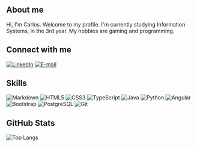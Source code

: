 ## About me

Hi, I'm Carlos. Welcome to my profile. I'm currently studying Information Systems, in the 3rd year. My hobbies are gaming and programming.

## Connect with me

[![LinkedIn](https://img.shields.io/badge/LinkedIn-0077B5?style=for-the-badge&logo=linkedin&logoColor=white)](https://www.linkedin.com/in/carlos-eduardo-de-almeida-rosa-135643197)
[![E-mail](https://img.shields.io/badge/-Email-000?style=for-the-badge&logo=microsoft-outlook&logoColor=007BFF)](mailto:carlos_eduardo_a.r@outlook.com)

## Skills

![Markdown](https://img.shields.io/badge/Markdown-000?style=for-the-badge&logo=markdown)
![HTML5](https://img.shields.io/badge/HTML5-E34F26?style=for-the-badge&logo=html5&logoColor=white)
![CSS3](https://img.shields.io/badge/CSS3-1572B6?style=for-the-badge&logo=css3&logoColor=white)
![TypeScript](https://img.shields.io/badge/TypeScript-007ACC?style=for-the-badge&logo=typescript&logoColor=white)
![Java](https://img.shields.io/badge/java-%23ED8B00.svg?style=for-the-badge&logo=openjdk&logoColor=white)
![Python](https://img.shields.io/badge/python-3670A0?style=for-the-badge&logo=python&logoColor=ffdd54)
![Angular](https://img.shields.io/badge/Angular-DD0031?style=for-the-badge&logo=angular&logoColor=white)
![Bootstrap](https://img.shields.io/badge/-boostrap-0D1117?style=for-the-badge&logo=bootstrap&labelColor=0D1117)
![PostgreSQL](https://img.shields.io/badge/PostgreSQL-000?style=for-the-badge&logo=postgresql)
![Git](https://img.shields.io/badge/GIT-E44C30?style=for-the-badge&logo=git&logoColor=white)

## GitHub Stats

![Top Langs](https://github-readme-stats-git-masterrstaa-rickstaa.vercel.app/api/top-langs/?username=CarlosEduard0o&layout=compact&bg_color=000&border_color=30A3DC&title_color=E94D5F&text_color=FFF)
